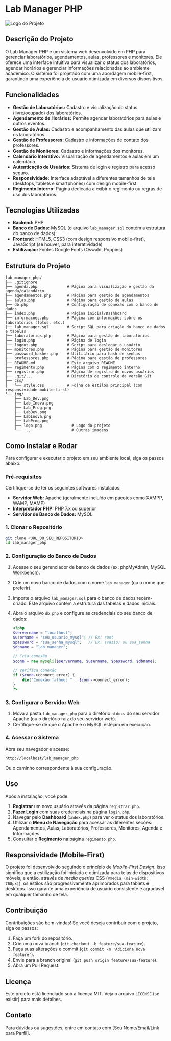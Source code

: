 # Lab Manager PHP

![Logo do Projeto](img/logo.png)

## Descrição do Projeto

O Lab Manager PHP é um sistema web desenvolvido em PHP para gerenciar laboratórios, agendamentos, aulas, professores e monitores. Ele oferece uma interface intuitiva para visualizar o status dos laboratórios, agendar horários e gerenciar informações relacionadas ao ambiente acadêmico. O sistema foi projetado com uma abordagem mobile-first, garantindo uma experiência de usuário otimizada em diversos dispositivos.

## Funcionalidades

*   **Gestão de Laboratórios:** Cadastro e visualização do status (livre/ocupado) dos laboratórios.
*   **Agendamento de Horários:** Permite agendar laboratórios para aulas e outros eventos.
*   **Gestão de Aulas:** Cadastro e acompanhamento das aulas que utilizam os laboratórios.
*   **Gestão de Professores:** Cadastro e informações de contato dos professores.
*   **Gestão de Monitores:** Cadastro e informações dos monitores.
*   **Calendário Interativo:** Visualização de agendamentos e aulas em um calendário.
*   **Autenticação de Usuários:** Sistema de login e registro para acesso seguro.
*   **Responsividade:** Interface adaptável a diferentes tamanhos de tela (desktops, tablets e smartphones) com design mobile-first.
*   **Regimento Interno:** Página dedicada a exibir o regimento ou regras de uso dos laboratórios.

## Tecnologias Utilizadas

*   **Backend:** PHP
*   **Banco de Dados:** MySQL (o arquivo `lab_manager.sql` contém a estrutura do banco de dados)
*   **Frontend:** HTML5, CSS3 (com design responsivo mobile-first), JavaScript (se houver, para interatividade)
*   **Estilização:** Fontes Google Fonts (Oswald, Poppins)

## Estrutura do Projeto

```
lab_manager_php/
├── .gitignore
├── agenda.php             # Página para visualização e gestão da agenda/calendário
├── agendamentos.php       # Página para gestão de agendamentos
├── aulas.php              # Página para gestão de aulas
├── db.php                 # Configuração de conexão com o banco de dados
├── index.php              # Página inicial/Dashboard
├── informacoes.php        # Página com informações sobre os laboratórios (fotos, etc.)
├── lab_manager.sql        # Script SQL para criação do banco de dados e tabelas
├── laboratorios.php       # Página para gestão de laboratórios
├── login.php              # Página de login
├── logout.php             # Script para deslogar o usuário
├── monitores.php          # Página para gestão de monitores
├── password_hasher.php    # Utilitário para hash de senhas
├── professores.php        # Página para gestão de professores
├── README.md              # Este arquivo README
├── regimento.php          # Página com o regimento interno
├── registrar.php          # Página de registro de novos usuários
├── .git/...               # Diretório de controle de versão Git
├── css/
│   └── style.css          # Folha de estilos principal (com responsividade mobile-first)
└── img/
    ├── Lab_Dev.png
    ├── Lab_Inova.png
    ├── Lab_Prog.png
    ├── LabDev.png
    ├── LabInova.png
    ├── LabProg.png
    ├── logo.png             # Logo do projeto
    └── ...                  # Outras imagens
```

## Como Instalar e Rodar

Para configurar e executar o projeto em seu ambiente local, siga os passos abaixo:

### Pré-requisitos

Certifique-se de ter os seguintes softwares instalados:

*   **Servidor Web:** Apache (geralmente incluído em pacotes como XAMPP, WAMP, MAMP)
*   **Interpretador PHP:** PHP 7.x ou superior
*   **Servidor de Banco de Dados:** MySQL

### 1. Clonar o Repositório

```bash
git clone <URL_DO_SEU_REPOSITORIO>
cd lab_manager_php
```

### 2. Configuração do Banco de Dados

1.  Acesse o seu gerenciador de banco de dados (ex: phpMyAdmin, MySQL Workbench).
2.  Crie um novo banco de dados com o nome `lab_manager` (ou o nome que preferir).
3.  Importe o arquivo `lab_manager.sql` para o banco de dados recém-criado. Este arquivo contém a estrutura das tabelas e dados iniciais.
4.  Abra o arquivo `db.php` e configure as credenciais do seu banco de dados:

    ```php
    <?php
    $servername = "localhost";
    $username = "seu_usuario_mysql"; // Ex: root
    $password = "sua_senha_mysql";   // Ex: (vazio) ou sua_senha
    $dbname = "lab_manager";

    // Cria conexão
    $conn = new mysqli($servername, $username, $password, $dbname);

    // Verifica conexão
    if ($conn->connect_error) {
        die("Conexão falhou: " . $conn->connect_error);
    }
    ?>
    ```

### 3. Configurar o Servidor Web

1.  Mova a pasta `lab_manager_php` para o diretório `htdocs` do seu servidor Apache (ou o diretório raiz do seu servidor web).
2.  Certifique-se de que o Apache e o MySQL estejam em execução.

### 4. Acessar o Sistema

Abra seu navegador e acesse:

```
http://localhost/lab_manager_php
```

Ou o caminho correspondente à sua configuração.

## Uso

Após a instalação, você pode:

1.  **Registrar** um novo usuário através da página `registrar.php`.
2.  **Fazer Login** com suas credenciais na página `login.php`.
3.  Navegar pelo **Dashboard** (`index.php`) para ver o status dos laboratórios.
4.  Utilizar o **Menu de Navegação** para acessar as diferentes seções: Agendamentos, Aulas, Laboratórios, Professores, Monitores, Agenda e Informações.
5.  Consultar o **Regimento** na página `regimento.php`.

## Responsividade (Mobile-First)

O projeto foi desenvolvido seguindo o princípio de *Mobile-First Design*. Isso significa que a estilização foi iniciada e otimizada para telas de dispositivos móveis, e então, através de *media queries* CSS (`@media (min-width: 768px)`), os estilos são progressivamente aprimorados para tablets e desktops. Isso garante uma experiência de usuário consistente e agradável em qualquer tamanho de tela.

## Contribuição

Contribuições são bem-vindas! Se você deseja contribuir com o projeto, siga os passos:

1.  Faça um fork do repositório.
2.  Crie uma nova branch (`git checkout -b feature/sua-feature`).
3.  Faça suas alterações e commit (`git commit -m 'Adiciona nova feature'`).
4.  Envie para a branch original (`git push origin feature/sua-feature`).
5.  Abra um Pull Request.

## Licença

Este projeto está licenciado sob a licença MIT. Veja o arquivo `LICENSE` (se existir) para mais detalhes.

## Contato

Para dúvidas ou sugestões, entre em contato com [Seu Nome/Email/Link para Perfil].
